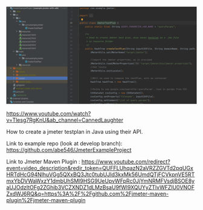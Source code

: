 ![img.png](img.png)

https://www.youtube.com/watch?v=Tlesg7RgKnU&ab_channel=CannedLaughter

How to create a jmeter testplan in Java using their API.

Link to example repo (look at develop branch): https://github.com/abe546/JmeterExampleProject

Link to Jmeter Maven Plugin : https://www.youtube.com/redirect?event=video_description&redir_token=QUFFLUhqazN2aVRZZGVTd2pqUGxHRTdHcG94NlhuVGg5QXxBQ3Jtc0tubUJId3kxMk56UmdQTjFCVkpnVE5RTmxYbDVWaWxzY1dmbUhSMl9HSG9UeUpvWFpRc0JjYmNRMFVsdjBSOE8yaUJOdzItOFg2ZGhib3VCZXNDZ1dLMzBsaU9fWl9XQUYyZTlvWFZlU0VNOFZxdWJ6RQ&q=https%3A%2F%2Fgithub.com%2Fjmeter-maven-plugin%2Fjmeter-maven-plugin


